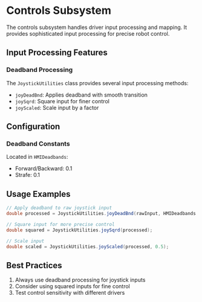 # Controls Subsystem

The controls subsystem handles driver input processing and mapping. It provides sophisticated input processing for precise robot control.

## Input Processing Features

### Deadband Processing
The `JoystickUtilities` class provides several input processing methods:

- `joyDeadBnd`: Applies deadband with smooth transition
- `joySqrd`: Square input for finer control
- `joyScaled`: Scale input by a factor

## Configuration

### Deadband Constants
Located in `HMIDeadbands`:
- Forward/Backward: 0.1
- Strafe: 0.1

## Usage Examples

```java
// Apply deadband to raw joystick input
double processed = JoystickUtilities.joyDeadBnd(rawInput, HMIDeadbands.DRIVER_FWD_AXIS_DEADBAND);

// Square input for more precise control
double squared = JoystickUtilities.joySqrd(processed);

// Scale input
double scaled = JoystickUtilities.joyScaled(processed, 0.5);
```

## Best Practices

1. Always use deadband processing for joystick inputs
2. Consider using squared inputs for fine control
3. Test control sensitivity with different drivers
